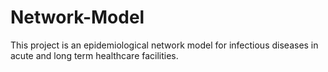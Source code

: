 # Network-Model

This project is an epidemiological network model for infectious diseases in acute and long term healthcare facilities.
